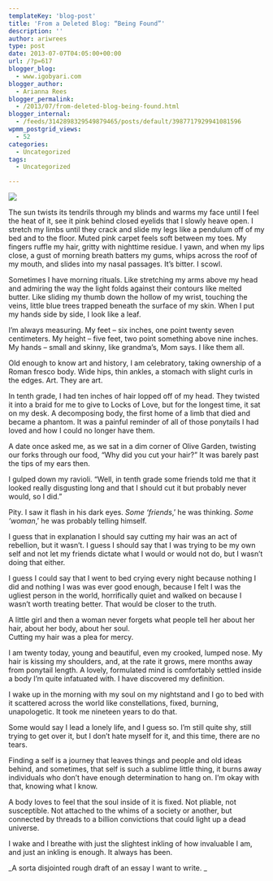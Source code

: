 ```yaml
---
templateKey: 'blog-post'
title: 'From a Deleted Blog: “Being Found”'
description: ''
author: ariwrees
type: post
date: 2013-07-07T04:05:00+00:00
url: /?p=617
blogger_blog:
  - www.igobyari.com
blogger_author:
  - Arianna Rees
blogger_permalink:
  - /2013/07/from-deleted-blog-being-found.html
blogger_internal:
  - /feeds/3142898329549879465/posts/default/3987717929941081596
wpmm_postgrid_views:
  - 52
categories:
  - Uncategorized
tags:
  - Uncategorized

---
```

[![](https://www.igobyari.com/wp-content/uploads/2013/07/starme-1.jpg)](https://www.igobyari.com/wp-content/uploads/2013/07/starme-1.jpg)

The sun twists its tendrils through my blinds and warms my face until I feel the heat of it, see it pink behind closed eyelids that I slowly heave open. I stretch my limbs until they crack and slide my legs like a pendulum off of my bed and to the floor. Muted pink carpet feels soft between my toes. My fingers ruffle my hair, gritty with nighttime residue. I yawn, and when my lips close, a gust of morning breath batters my gums, whips across the roof of my mouth, and slides into my nasal passages. It’s bitter. I scowl.

Sometimes I have morning rituals. Like stretching my arms above my head and admiring the way the light folds against their contours like melted butter. Like sliding my thumb down the hollow of my wrist, touching the veins, little blue trees trapped beneath the surface of my skin. When I put my hands side by side, I look like a leaf.

I’m always measuring. My feet – six inches, one point twenty seven centimeters. My height – five feet, two point something above nine inches. My hands – small and skinny, like grandma’s, Mom says. I like them all.

Old enough to know art and history, I am celebratory, taking ownership of a Roman fresco body. Wide hips, thin ankles, a stomach with slight curls in the edges. Art. They are art.

In tenth grade, I had ten inches of hair lopped off of my head. They twisted it into a braid for me to give to Locks of Love, but for the longest time, it sat on my desk. A decomposing body, the first home of a limb that died and became a phantom. It was a painful reminder of all of those ponytails I had loved and how I could no longer have them.

A date once asked me, as we sat in a dim corner of Olive Garden, twisting our forks through our food, “Why did you cut your hair?” It was barely past the tips of my ears then.

I gulped down my ravioli. “Well, in tenth grade some friends told me that it looked really disgusting long and that I should cut it but probably never would, so I did.”

Pity. I saw it flash in his dark eyes. _Some ‘friends_,’ he was thinking. _Some ‘woman_,’ he was probably telling himself.

I guess that in explanation I should say cutting my hair was an act of rebellion, but it wasn’t. I guess I should say that I was trying to be my own self and not let my friends dictate what I would or would not do, but I wasn’t doing that either.

I guess I could say that I went to bed crying every night because nothing I did and nothing I was was ever good enough, because I felt I was the ugliest person in the world, horrifically quiet and walked on because I wasn’t worth treating better. That would be closer to the truth.

A little girl and then a woman never forgets what people tell her about her hair, about her body, about her soul.  
Cutting my hair was a plea for mercy.

I am twenty today, young and beautiful, even my crooked, lumped nose. My hair is kissing my shoulders, and, at the rate it grows, mere months away from ponytail length. A lovely, formulated mind is comfortably settled inside a body I’m quite infatuated with. I have discovered my definition.

I wake up in the morning with my soul on my nightstand and I go to bed with it scattered across the world like constellations, fixed, burning, unapologetic. It took me nineteen years to do that.

Some would say I lead a lonely life, and I guess so. I’m still quite shy, still trying to get over it, but I don’t hate myself for it, and this time, there are no tears.

Finding a self is a journey that leaves things and people and old ideas behind, and sometimes, that self is such a sublime little thing, it burns away individuals who don’t have enough determination to hang on. I’m okay with that, knowing what I know.

A body loves to feel that the soul inside of it is fixed. Not pliable, not susceptible. Not attached to the whims of a society or another, but connected by threads to a billion convictions that could light up a dead universe.

I wake and I breathe with just the slightest inkling of how invaluable I am, and just an inkling is enough. It always has been.

_A sorta disjointed rough draft of an essay I want to write. _